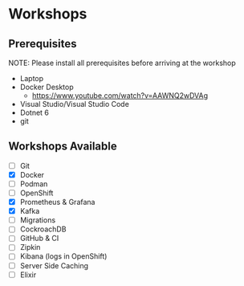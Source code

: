 # Workshops

## Prerequisites

NOTE: Please install all prerequisites before arriving at the workshop

- Laptop
- Docker Desktop
  - https://www.youtube.com/watch?v=AAWNQ2wDVAg
- Visual Studio/Visual Studio Code
- Dotnet 6
- git

## Workshops Available

- [ ] Git
- [X] Docker
- [ ] Podman
- [ ] OpenShift
- [X] Prometheus & Grafana
- [X] Kafka
- [ ] Migrations
- [ ] CockroachDB
- [ ] GitHub & CI
- [ ] Zipkin
- [ ] Kibana (logs in OpenShift)
- [ ] Server Side Caching
- [ ] Elixir

